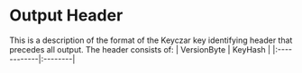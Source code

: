 # Output Header #

This is a description of the format of the Keyczar key identifying header that precedes all output. The header consists of:
| VersionByte | KeyHash |
|:------------|:--------|